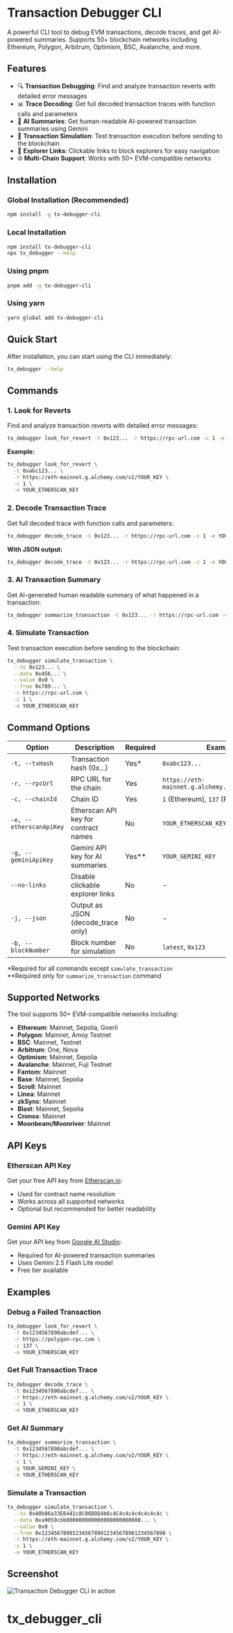 # Transaction Debugger CLI

A powerful CLI tool to debug EVM transactions, decode traces, and get AI-powered summaries. Supports 50+ blockchain networks including Ethereum, Polygon, Arbitrum, Optimism, BSC, Avalanche, and more.

## Features

- 🔍 **Transaction Debugging**: Find and analyze transaction reverts with detailed error messages
- 📊 **Trace Decoding**: Get full decoded transaction traces with function calls and parameters
- 🤖 **AI Summaries**: Get human-readable AI-powered transaction summaries using Gemini
- 🔮 **Transaction Simulation**: Test transaction execution before sending to the blockchain
- 🔗 **Explorer Links**: Clickable links to block explorers for easy navigation
- 🌐 **Multi-Chain Support**: Works with 50+ EVM-compatible networks

## Installation

### Global Installation (Recommended)

```bash
npm install -g tx-debugger-cli
```

### Local Installation

```bash
npm install tx-debugger-cli
npx tx_debugger --help
```

### Using pnpm

```bash
pnpm add -g tx-debugger-cli
```

### Using yarn

```bash
yarn global add tx-debugger-cli
```

## Quick Start

After installation, you can start using the CLI immediately:

```bash
tx_debugger --help
```

## Commands

### 1. Look for Reverts
Find and analyze transaction reverts with detailed error messages:

```bash
tx_debugger look_for_revert -t 0x123... -r https://rpc-url.com -c 1 -e YOUR_ETHERSCAN_KEY
```

**Example:**
```bash
tx_debugger look_for_revert \
  -t 0xabc123... \
  -r https://eth-mainnet.g.alchemy.com/v2/YOUR_KEY \
  -c 1 \
  -e YOUR_ETHERSCAN_KEY
```

### 2. Decode Transaction Trace
Get full decoded trace with function calls and parameters:

```bash
tx_debugger decode_trace -t 0x123... -r https://rpc-url.com -c 1 -e YOUR_ETHERSCAN_KEY
```

**With JSON output:**
```bash
tx_debugger decode_trace -t 0x123... -r https://rpc-url.com -c 1 -e YOUR_ETHERSCAN_KEY -j
```

### 3. AI Transaction Summary
Get AI-generated human readable summary of what happened in a transaction:

```bash
tx_debugger summarize_transaction -t 0x123... -r https://rpc-url.com -c 1 -g YOUR_GEMINI_KEY -e YOUR_ETHERSCAN_KEY
```

### 4. Simulate Transaction
Test transaction execution before sending to the blockchain:

```bash
tx_debugger simulate_transaction \
  --to 0x123... \
  --data 0x456... \
  --value 0x0 \
  --from 0x789... \
  -r https://rpc-url.com \
  -c 1 \
  -e YOUR_ETHERSCAN_KEY
```

## Command Options

| Option | Description | Required | Example |
|--------|-------------|----------|---------|
| `-t, --txHash` | Transaction hash (0x...) | Yes* | `0xabc123...` |
| `-r, --rpcUrl` | RPC URL for the chain | Yes | `https://eth-mainnet.g.alchemy.com/v2/YOUR_KEY` |
| `-c, --chainId` | Chain ID | Yes | `1` (Ethereum), `137` (Polygon) |
| `-e, --etherscanApiKey` | Etherscan API key for contract names | No | `YOUR_ETHERSCAN_KEY` |
| `-g, --geminiApiKey` | Gemini API key for AI summaries | Yes** | `YOUR_GEMINI_KEY` |
| `--no-links` | Disable clickable explorer links | No | - |
| `-j, --json` | Output as JSON (decode_trace only) | No | - |
| `-b, --blockNumber` | Block number for simulation | No | `latest`, `0x123` |

*Required for all commands except `simulate_transaction`  
**Required only for `summarize_transaction` command

## Supported Networks

The tool supports 50+ EVM-compatible networks including:

- **Ethereum**: Mainnet, Sepolia, Goerli
- **Polygon**: Mainnet, Amoy Testnet
- **BSC**: Mainnet, Testnet
- **Arbitrum**: One, Nova
- **Optimism**: Mainnet, Sepolia
- **Avalanche**: Mainnet, Fuji Testnet
- **Fantom**: Mainnet
- **Base**: Mainnet, Sepolia
- **Scroll**: Mainnet
- **Linea**: Mainnet
- **zkSync**: Mainnet
- **Blast**: Mainnet, Sepolia
- **Cronos**: Mainnet
- **Moonbeam/Moonriver**: Mainnet

## API Keys

### Etherscan API Key
Get your free API key from [Etherscan.io](https://etherscan.io/apis):
- Used for contract name resolution
- Works across all supported networks
- Optional but recommended for better readability

### Gemini API Key
Get your API key from [Google AI Studio](https://makersuite.google.com/app/apikey):
- Required for AI-powered transaction summaries
- Uses Gemini 2.5 Flash Lite model
- Free tier available

## Examples

### Debug a Failed Transaction
```bash
tx_debugger look_for_revert \
  -t 0x1234567890abcdef... \
  -r https://polygon-rpc.com \
  -c 137 \
  -e YOUR_ETHERSCAN_KEY
```

### Get Full Transaction Trace
```bash
tx_debugger decode_trace \
  -t 0x1234567890abcdef... \
  -r https://eth-mainnet.g.alchemy.com/v2/YOUR_KEY \
  -c 1 \
  -e YOUR_ETHERSCAN_KEY
```

### Get AI Summary
```bash
tx_debugger summarize_transaction \
  -t 0x1234567890abcdef... \
  -r https://eth-mainnet.g.alchemy.com/v2/YOUR_KEY \
  -c 1 \
  -g YOUR_GEMINI_KEY \
  -e YOUR_ETHERSCAN_KEY
```

### Simulate a Transaction
```bash
tx_debugger simulate_transaction \
  --to 0xA0b86a33E6441c8C06DDD4b6c4C4c4c4c4c4c4c4c \
  --data 0xa9059cbb000000000000000000000000... \
  --value 0x0 \
  --from 0x1234567890123456789012345678901234567890 \
  -r https://eth-mainnet.g.alchemy.com/v2/YOUR_KEY \
  -c 1 \
  -e YOUR_ETHERSCAN_KEY
```

## Screenshot

![Transaction Debugger CLI in action](cli_decode_transaction.png)


# tx_debugger_cli
